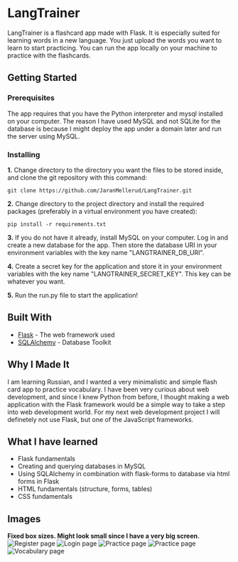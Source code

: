 # LangTrainer
LangTrainer is a flashcard app made with Flask. It is especially suited for learning words in a new language. You just upload the words you want to learn to start practicing. You can run the app locally on your machine to practice with the flashcards.

## Getting Started
### Prerequisites
The app requires that you have the Python interpreter and mysql installed on your computer. The reason I have used MySQL and not SQLite for the database is because I might deploy the app under a domain later and run the server using MySQL.

### Installing
**1.** Change directory to the directory you want the files to be stored inside, and clone the git repository with this command:
```
git clone https://github.com/JaranMellerud/LangTrainer.git
```
**2.** Change directory to the project directory and install the required packages (preferably in a virtual environment you have created):
```
pip install -r requirements.txt
```
**3.** If you do not have it already, install MySQL on your computer. Log in and create a new database for the app. Then store the database URI in your environment variables with the key name "LANGTRAINER_DB_URI".

**4.** Create a secret key for the application and store it in your environment variables with the key name "LANGTRAINER_SECRET_KEY". This key can be whatever you want.

**5.** Run the run.py file to start the application!

## Built With
* [Flask](https://flask.palletsprojects.com/en/1.1.x/) - The web framework used
* [SQLAlchemy](https://www.sqlalchemy.org/) - Database Toolkit

## Why I Made It
I am learning Russian, and I wanted a very minimalistic and simple flash card app to practice vocabulary. I have been very curious about web development, and since I knew Python from before, I thought making a web application with the Flask framework would be a simple way to take a step into web development world. For my next web development project I will definetely not use Flask, but one of the JavaScript frameworks.

## What I have learned
* Flask fundamentals
* Creating and querying databases in MySQL
* Using SQLAlchemy in combination with flask-forms to database via html forms in Flask
* HTML fundamentals (structure, forms, tables)
* CSS fundamentals

## Images
**Fixed box sizes. Might look small since I have a very big screen.**
![Register page](https://user-images.githubusercontent.com/56685171/79042391-ccb87280-7bf7-11ea-94a5-46be4098c156.png)
![Login page](https://user-images.githubusercontent.com/56685171/79042367-8400b980-7bf7-11ea-822f-3a498b1bb4cf.png)
![Practice page](https://user-images.githubusercontent.com/56685171/79042427-1608c200-7bf8-11ea-8108-c028c0ff8922.png)
![Practice page](https://user-images.githubusercontent.com/56685171/79042455-4cded800-7bf8-11ea-8173-7d026224a650.png)
![Vocabulary page](https://user-images.githubusercontent.com/56685171/79042481-831c5780-7bf8-11ea-89cb-9881158eb53f.png)
